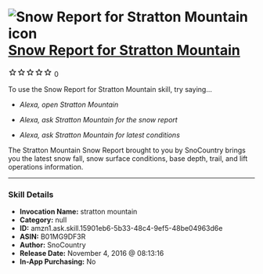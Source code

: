 # &nbsp;<img src="skill_icon" alt="Snow Report for Stratton Mountain icon" width="36"> [Snow Report for Stratton Mountain](http://alexa.amazon.com/#skills/amzn1.ask.skill.15901eb6-5b33-48c4-9ef5-48be04963d6e)
![0 stars](../../images/ic_star_border_black_18dp_1x.png)![0 stars](../../images/ic_star_border_black_18dp_1x.png)![0 stars](../../images/ic_star_border_black_18dp_1x.png)![0 stars](../../images/ic_star_border_black_18dp_1x.png)![0 stars](../../images/ic_star_border_black_18dp_1x.png) 0

To use the Snow Report for Stratton Mountain skill, try saying...

* *Alexa, open Stratton Mountain*

* *Alexa, ask Stratton Mountain for the snow report*

* *Alexa, ask Stratton Mountain for latest conditions*

The Stratton Mountain Snow Report brought to you by SnoCountry brings you the latest snow fall, snow surface conditions,  base depth, trail, and lift operations information.

***

### Skill Details

* **Invocation Name:** stratton mountain
* **Category:** null
* **ID:** amzn1.ask.skill.15901eb6-5b33-48c4-9ef5-48be04963d6e
* **ASIN:** B01MG9DF3R
* **Author:** SnoCountry
* **Release Date:** November 4, 2016 @ 08:13:16
* **In-App Purchasing:** No

